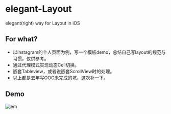 # elegant-Layout
elegant(right) way for Layout in iOS

## For what?

* 以instagram的个人页面为例，写一个模板demo，总结自己写layout的规范与习惯，仅供参考。
* 通过代理模式实现动态Cell切换。
* 嵌套Tableview，或者说嵌套ScrollView时的处理。
* 以上都是去年写OOG未完成的坑，这次补一下。

## Demo

![em](images/demo.gif)